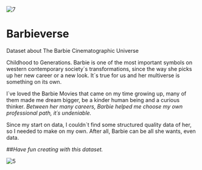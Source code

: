 ![7](https://github.com/anacartola/Barbieverse/assets/136506553/bc33253e-d454-4ae1-94ef-9dedd2dc8aeb)
# Barbieverse
Dataset about The Barbie Cinematographic Universe

Childhood to Generations. Barbie is one of the most important symbols on western contemporary society´s transformations, since the way she picks up her new career or a new look. It´s true for us and her multiverse is something on its own.

I´ve loved the Barbie Movies that came on my time growing up, many of them made me dream bigger, be a kinder human being and a curious thinker. *Between her many careers, Barbie helped me choose my own professional path, it´s undeniable.*

Since my start on data, I couldn´t find some structured quality data of her, so I needed to make on my own. After all, Barbie can be all she wants, even data.

##*Have fun creating with this dataset.*

![5](https://github.com/anacartola/Barbieverse/assets/136506553/ae4748b2-83a8-4408-9e01-224ed04c35ae)
